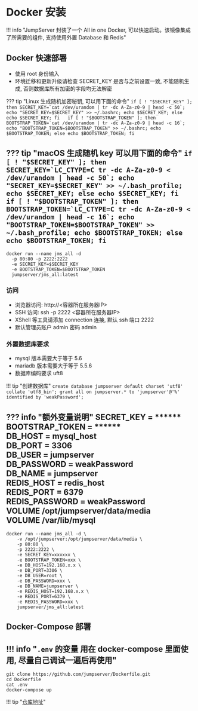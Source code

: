 # Docker 安装

!!! info "JumpServer 封装了一个 All in one Docker, 可以快速启动。该镜像集成了所需要的组件, 支持使用外置 Database 和 Redis"

## Docker 快速部署

- 使用 root 身份输入
- 环境迁移和更新升级请检查 SECRET_KEY 是否与之前设置一致, 不能随机生成, 否则数据库所有加密的字段均无法解密

??? tip "Linux 生成随机加密秘钥, 可以用下面的命令"
    ```
    if [ ! "$SECRET_KEY" ]; then
      SECRET_KEY=`cat /dev/urandom | tr -dc A-Za-z0-9 | head -c 50`;
      echo "SECRET_KEY=$SECRET_KEY" >> ~/.bashrc;
      echo $SECRET_KEY;
    else
      echo $SECRET_KEY;
    fi  
    if [ ! "$BOOTSTRAP_TOKEN" ]; then
      BOOTSTRAP_TOKEN=`cat /dev/urandom | tr -dc A-Za-z0-9 | head -c 16`;
      echo "BOOTSTRAP_TOKEN=$BOOTSTRAP_TOKEN" >> ~/.bashrc;
      echo $BOOTSTRAP_TOKEN;
    else
      echo $BOOTSTRAP_TOKEN;
    fi
    ```

??? tip "macOS 生成随机 key 可以用下面的命令"
    ```
    if [ ! "$SECRET_KEY" ]; then
      SECRET_KEY=`LC_CTYPE=C tr -dc A-Za-z0-9 < /dev/urandom | head -c 50`;
      echo "SECRET_KEY=$SECRET_KEY" >> ~/.bash_profile;
      echo $SECRET_KEY;
    else
      echo $SECRET_KEY;
    fi  
    if [ ! "$BOOTSTRAP_TOKEN" ]; then
      BOOTSTRAP_TOKEN=`LC_CTYPE=C tr -dc A-Za-z0-9 < /dev/urandom | head -c 16`;
      echo "BOOTSTRAP_TOKEN=$BOOTSTRAP_TOKEN" >> ~/.bash_profile;
      echo $BOOTSTRAP_TOKEN;
    else
      echo $BOOTSTRAP_TOKEN;
    fi
    ```
---

    docker run --name jms_all -d
      -p 80:80 -p 2222:2222
      -e SECRET_KEY=$SECRET_KEY
      -e BOOTSTRAP_TOKEN=$BOOTSTRAP_TOKEN
      jumpserver/jms_all:latest


### 访问

- 浏览器访问: http://<容器所在服务器IP>
- SSH 访问: ssh -p 2222 <容器所在服务器IP>
- XShell 等工具请添加 connection 连接, 默认 ssh 端口 2222
- 默认管理员账户 admin 密码 admin

### 外置数据库要求

- mysql 版本需要大于等于 5.6
- mariadb 版本需要大于等于 5.5.6
- 数据库编码要求 uft8

!!! tip "创建数据库"
    ```
    create database jumpserver default charset 'utf8' collate 'utf8_bin';
    grant all on jumpserver.* to 'jumpserver'@'%' identified by 'weakPassword';
    ```


??? info "额外变量说明"
    SECRET_KEY = ******  
    BOOTSTRAP_TOKEN = ******  
    DB_HOST = mysql_host  
    DB_PORT = 3306  
    DB_USER = jumpserver  
    DB_PASSWORD = weakPassword  
    DB_NAME = jumpserver  
    REDIS_HOST = redis_host  
    REDIS_PORT = 6379  
    REDIS_PASSWORD = weakPassword  
    VOLUME /opt/jumpserver/data/media  
    VOLUME /var/lib/mysql
---

    docker run --name jms_all -d \  
        -v /opt/jumpserver:/opt/jumpserver/data/media \  
        -p 80:80 \  
        -p 2222:2222 \  
        -e SECRET_KEY=xxxxxx \  
        -e BOOTSTRAP_TOKEN=xxx \  
        -e DB_HOST=192.168.x.x \  
        -e DB_PORT=3306 \  
        -e DB_USER=root \  
        -e DB_PASSWORD=xxx \  
        -e DB_NAME=jumpserver \  
        -e REDIS_HOST=192.168.x.x \  
        -e REDIS_PORT=6379 \  
        -e REDIS_PASSWORD=xxx \  
        jumpserver/jms_all:latest


## Docker-Compose 部署

!!! info "`.env` 的变量 用在 docker-compose 里面使用, 尽量自己调试一遍后再使用"
---

    git clone https://github.com/jumpserver/Dockerfile.git
    cd Dockerfile
    cat .env
    docker-compose up

!!! tip "[仓库地址](https://github.com/jumpserver/Dockerfile)"
